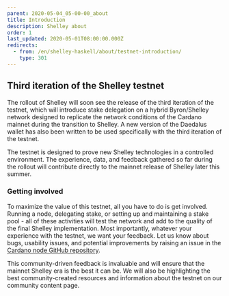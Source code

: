 ```yaml
---
parent: 2020-05-04_05-00-00_about
title: Introduction
description: Shelley about
order: 1
last_updated: 2020-05-01T08:00:00.000Z
redirects:
  - from: /en/shelley-haskell/about/testnet-introduction/
    type: 301
---
```

## Third iteration of the Shelley testnet

The rollout of Shelley will soon see the release of the third iteration of the testnet, which will introduce stake delegation on a hybrid Byron/Shelley network designed to replicate the network conditions of the Cardano mainnet during the transition to Shelley. A new version of the Daedalus wallet has also been written to be used specifically with the third iteration of the testnet.

The testnet is designed to prove new Shelley technologies in a controlled environment. The experience, data, and feedback gathered so far during the rollout will contribute directly to the mainnet release of Shelley later this summer.


### Getting involved

To maximize the value of this testnet, all you have to do is get involved. Running a node, delegating stake, or setting up and maintaining a stake pool - all of these activities will test the network and add to the quality of the final Shelley implementation. Most importantly, whatever your experience with the testnet, we want your feedback. Let us know about bugs, usability issues, and potential improvements by raising an issue in the [Cardano node GitHub repository](https://github.com/input-output-hk/cardano-node). 

This community-driven feedback is invaluable and will ensure that the mainnet Shelley era is the best it can be. We will also be highlighting the best community-created resources and information about the testnet on our community content page.
